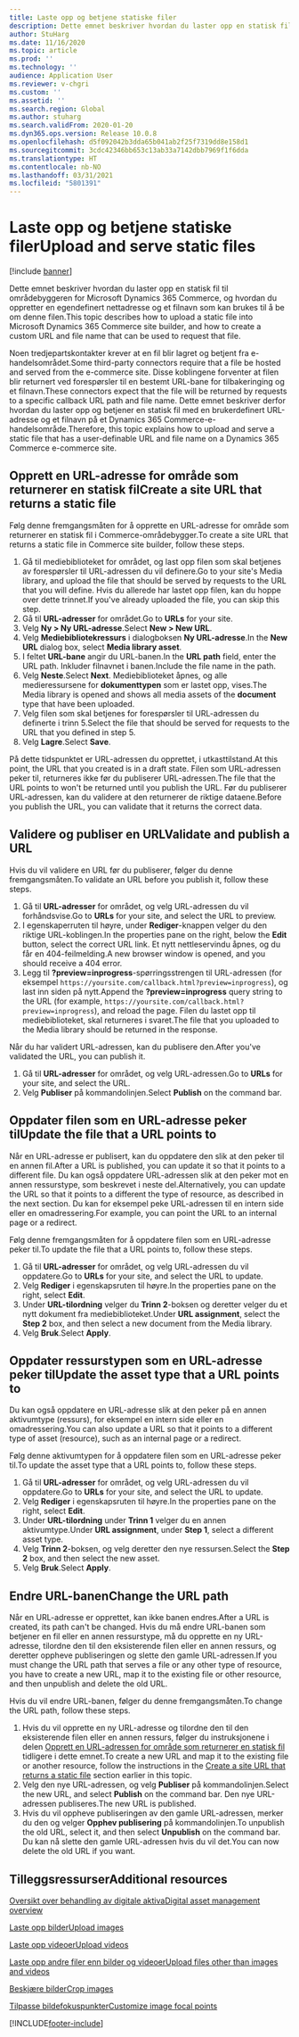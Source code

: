 ```yaml
---
title: Laste opp og betjene statiske filer
description: Dette emnet beskriver hvordan du laster opp en statisk fil til områdebyggeren for Microsoft Dynamics 365 Commerce, og hvordan du oppretter en egendefinert nettadresse og et filnavn som kan brukes til å be om denne filen.
author: StuHarg
ms.date: 11/16/2020
ms.topic: article
ms.prod: ''
ms.technology: ''
audience: Application User
ms.reviewer: v-chgri
ms.custom: ''
ms.assetid: ''
ms.search.region: Global
ms.author: stuharg
ms.search.validFrom: 2020-01-20
ms.dyn365.ops.version: Release 10.0.8
ms.openlocfilehash: d5f092042b3dda65b041ab2f25f7319dd8e158d1
ms.sourcegitcommit: 3cdc42346bb653c13ab33a7142dbb7969f1f6dda
ms.translationtype: HT
ms.contentlocale: nb-NO
ms.lasthandoff: 03/31/2021
ms.locfileid: "5801391"
---
```

# <a name="upload-and-serve-static-files"></a><span data-ttu-id="d45e6-103">Laste opp og betjene statiske filer</span><span class="sxs-lookup"><span data-stu-id="d45e6-103">Upload and serve static files</span></span>

[!include [banner](includes/banner.md)]

<span data-ttu-id="d45e6-104">Dette emnet beskriver hvordan du laster opp en statisk fil til områdebyggeren for Microsoft Dynamics 365 Commerce, og hvordan du oppretter en egendefinert nettadresse og et filnavn som kan brukes til å be om denne filen.</span><span class="sxs-lookup"><span data-stu-id="d45e6-104">This topic describes how to upload a static file into Microsoft Dynamics 365 Commerce site builder, and how to create a custom URL and file name that can be used to request that file.</span></span>

<span data-ttu-id="d45e6-105">Noen tredjepartskontakter krever at en fil blir lagret og betjent fra e-handelsområdet.</span><span class="sxs-lookup"><span data-stu-id="d45e6-105">Some third-party connectors require that a file be hosted and served from the e-commerce site.</span></span> <span data-ttu-id="d45e6-106">Disse koblingene forventer at filen blir returnert ved forespørsler til en bestemt URL-bane for tilbakeringing og et filnavn.</span><span class="sxs-lookup"><span data-stu-id="d45e6-106">These connectors expect that the file will be returned by requests to a specific callback URL path and file name.</span></span> <span data-ttu-id="d45e6-107">Dette emnet beskriver derfor hvordan du laster opp og betjener en statisk fil med en brukerdefinert URL-adresse og et filnavn på et Dynamics 365 Commerce-e-handelsområde.</span><span class="sxs-lookup"><span data-stu-id="d45e6-107">Therefore, this topic explains how to upload and serve a static file that has a user-definable URL and file name on a Dynamics 365 Commerce e-commerce site.</span></span>

## <a name="create-a-site-url-that-returns-a-static-file"></a><span data-ttu-id="d45e6-108">Opprett en URL-adresse for område som returnerer en statisk fil</span><span class="sxs-lookup"><span data-stu-id="d45e6-108">Create a site URL that returns a static file</span></span>

<span data-ttu-id="d45e6-109">Følg denne fremgangsmåten for å opprette en URL-adresse for område som returnerer en statisk fil i Commerce-områdebygger.</span><span class="sxs-lookup"><span data-stu-id="d45e6-109">To create a site URL that returns a static file in Commerce site builder, follow these steps.</span></span>

1. <span data-ttu-id="d45e6-110">Gå til mediebiblioteket for området, og last opp filen som skal betjenes av forespørsler til URL-adressen du vil definere.</span><span class="sxs-lookup"><span data-stu-id="d45e6-110">Go to your site's Media library, and upload the file that should be served by requests to the URL that you will define.</span></span> <span data-ttu-id="d45e6-111">Hvis du allerede har lastet opp filen, kan du hoppe over dette trinnet.</span><span class="sxs-lookup"><span data-stu-id="d45e6-111">If you've already uploaded the file, you can skip this step.</span></span>
1. <span data-ttu-id="d45e6-112">Gå til **URL-adresser** for området.</span><span class="sxs-lookup"><span data-stu-id="d45e6-112">Go to **URLs** for your site.</span></span>
1. <span data-ttu-id="d45e6-113">Velg **Ny \> Ny URL-adresse**.</span><span class="sxs-lookup"><span data-stu-id="d45e6-113">Select **New \> New URL**.</span></span>
1. <span data-ttu-id="d45e6-114">Velg **Mediebibliotekressurs** i dialogboksen **Ny URL-adresse**.</span><span class="sxs-lookup"><span data-stu-id="d45e6-114">In the **New URL** dialog box, select **Media library asset**.</span></span>
1. <span data-ttu-id="d45e6-115">I feltet **URL-bane** angir du URL-banen.</span><span class="sxs-lookup"><span data-stu-id="d45e6-115">In the **URL path** field, enter the URL path.</span></span> <span data-ttu-id="d45e6-116">Inkluder filnavnet i banen.</span><span class="sxs-lookup"><span data-stu-id="d45e6-116">Include the file name in the path.</span></span>
1. <span data-ttu-id="d45e6-117">Velg **Neste**.</span><span class="sxs-lookup"><span data-stu-id="d45e6-117">Select **Next**.</span></span> <span data-ttu-id="d45e6-118">Mediebiblioteket åpnes, og alle medieressursene for **dokumenttypen** som er lastet opp, vises.</span><span class="sxs-lookup"><span data-stu-id="d45e6-118">The Media library is opened and shows all media assets of the **document** type that have been uploaded.</span></span>
1. <span data-ttu-id="d45e6-119">Velg filen som skal betjenes for forespørsler til URL-adressen du definerte i trinn 5.</span><span class="sxs-lookup"><span data-stu-id="d45e6-119">Select the file that should be served for requests to the URL that you defined in step 5.</span></span>
1. <span data-ttu-id="d45e6-120">Velg **Lagre**.</span><span class="sxs-lookup"><span data-stu-id="d45e6-120">Select **Save**.</span></span>

<span data-ttu-id="d45e6-121">På dette tidspunktet er URL-adressen du opprettet, i utkasttilstand.</span><span class="sxs-lookup"><span data-stu-id="d45e6-121">At this point, the URL that you created is in a draft state.</span></span> <span data-ttu-id="d45e6-122">Filen som URL-adressen peker til, returneres ikke før du publiserer URL-adressen.</span><span class="sxs-lookup"><span data-stu-id="d45e6-122">The file that the URL points to won't be returned until you publish the URL.</span></span> <span data-ttu-id="d45e6-123">Før du publiserer URL-adressen, kan du validere at den returnerer de riktige dataene.</span><span class="sxs-lookup"><span data-stu-id="d45e6-123">Before you publish the URL, you can validate that it returns the correct data.</span></span>

## <a name="validate-and-publish-a-url"></a><span data-ttu-id="d45e6-124">Validere og publiser en URL</span><span class="sxs-lookup"><span data-stu-id="d45e6-124">Validate and publish a URL</span></span>

<span data-ttu-id="d45e6-125">Hvis du vil validere en URL før du publiserer, følger du denne fremgangsmåten.</span><span class="sxs-lookup"><span data-stu-id="d45e6-125">To validate an URL before you publish it, follow these steps.</span></span>

1. <span data-ttu-id="d45e6-126">Gå til **URL-adresser** for området, og velg URL-adressen du vil forhåndsvise.</span><span class="sxs-lookup"><span data-stu-id="d45e6-126">Go to **URLs** for your site, and select the URL to preview.</span></span>
2. <span data-ttu-id="d45e6-127">I egenskaperruten til høyre, under **Rediger**-knappen velger du den riktige URL-koblingen.</span><span class="sxs-lookup"><span data-stu-id="d45e6-127">In the properties pane on the right, below the **Edit** button, select the correct URL link.</span></span> <span data-ttu-id="d45e6-128">Et nytt nettleservindu åpnes, og du får en 404-feilmelding.</span><span class="sxs-lookup"><span data-stu-id="d45e6-128">A new browser window is opened, and you should receive a 404 error.</span></span>
3. <span data-ttu-id="d45e6-129">Legg til **?preview=inprogress**-spørringsstrengen til URL-adressen (for eksempel `https://yoursite.com/callback.html?preview=inprogress`), og last inn siden på nytt.</span><span class="sxs-lookup"><span data-stu-id="d45e6-129">Append the **?preview=inprogress** query string to the URL (for example, `https://yoursite.com/callback.html?preview=inprogress`), and reload the page.</span></span> <span data-ttu-id="d45e6-130">Filen du lastet opp til mediebiblioteket, skal returneres i svaret.</span><span class="sxs-lookup"><span data-stu-id="d45e6-130">The file that you uploaded to the Media library should be returned in the response.</span></span>

<span data-ttu-id="d45e6-131">Når du har validert URL-adressen, kan du publisere den.</span><span class="sxs-lookup"><span data-stu-id="d45e6-131">After you've validated the URL, you can publish it.</span></span>

1. <span data-ttu-id="d45e6-132">Gå til **URL-adresser** for området, og velg URL-adressen.</span><span class="sxs-lookup"><span data-stu-id="d45e6-132">Go to **URLs** for your site, and select the URL.</span></span>
2. <span data-ttu-id="d45e6-133">Velg **Publiser** på kommandolinjen.</span><span class="sxs-lookup"><span data-stu-id="d45e6-133">Select **Publish** on the command bar.</span></span>

## <a name="update-the-file-that-a-url-points-to"></a><span data-ttu-id="d45e6-134">Oppdater filen som en URL-adresse peker til</span><span class="sxs-lookup"><span data-stu-id="d45e6-134">Update the file that a URL points to</span></span>

<span data-ttu-id="d45e6-135">Når en URL-adresse er publisert, kan du oppdatere den slik at den peker til en annen fil.</span><span class="sxs-lookup"><span data-stu-id="d45e6-135">After a URL is published, you can update it so that it points to a different file.</span></span> <span data-ttu-id="d45e6-136">Du kan også oppdatere URL-adressen slik at den peker mot en annen ressurstype, som beskrevet i neste del.</span><span class="sxs-lookup"><span data-stu-id="d45e6-136">Alternatively, you can update the URL so that it points to a different the type of resource, as described in the next section.</span></span> <span data-ttu-id="d45e6-137">Du kan for eksempel peke URL-adressen til en intern side eller en omadressering.</span><span class="sxs-lookup"><span data-stu-id="d45e6-137">For example, you can point the URL to an internal page or a redirect.</span></span>

<span data-ttu-id="d45e6-138">Følg denne fremgangsmåten for å oppdatere filen som en URL-adresse peker til.</span><span class="sxs-lookup"><span data-stu-id="d45e6-138">To update the file that a URL points to, follow these steps.</span></span>

1. <span data-ttu-id="d45e6-139">Gå til **URL-adresser** for området, og velg URL-adressen du vil oppdatere.</span><span class="sxs-lookup"><span data-stu-id="d45e6-139">Go to **URLs** for your site, and select the URL to update.</span></span>
1. <span data-ttu-id="d45e6-140">Velg **Rediger** i egenskapsruten til høyre.</span><span class="sxs-lookup"><span data-stu-id="d45e6-140">In the properties pane on the right, select **Edit**.</span></span>
1. <span data-ttu-id="d45e6-141">Under **URL-tilordning** velger du **Trinn 2**-boksen og deretter velger du et nytt dokument fra mediebiblioteket.</span><span class="sxs-lookup"><span data-stu-id="d45e6-141">Under **URL assignment**, select the **Step 2** box, and then select a new document from the Media library.</span></span>
1. <span data-ttu-id="d45e6-142">Velg **Bruk**.</span><span class="sxs-lookup"><span data-stu-id="d45e6-142">Select **Apply**.</span></span>

## <a name="update-the-asset-type-that-a-url-points-to"></a><span data-ttu-id="d45e6-143">Oppdater ressurstypen som en URL-adresse peker til</span><span class="sxs-lookup"><span data-stu-id="d45e6-143">Update the asset type that a URL points to</span></span>

<span data-ttu-id="d45e6-144">Du kan også oppdatere en URL-adresse slik at den peker på en annen aktivumtype (ressurs), for eksempel en intern side eller en omadressering.</span><span class="sxs-lookup"><span data-stu-id="d45e6-144">You can also update a URL so that it points to a different type of asset (resource), such as an internal page or a redirect.</span></span>

<span data-ttu-id="d45e6-145">Følg denne aktivumtypen for å oppdatere filen som en URL-adresse peker til.</span><span class="sxs-lookup"><span data-stu-id="d45e6-145">To update the asset type that a URL points to, follow these steps.</span></span>

1. <span data-ttu-id="d45e6-146">Gå til **URL-adresser** for området, og velg URL-adressen du vil oppdatere.</span><span class="sxs-lookup"><span data-stu-id="d45e6-146">Go to **URLs** for your site, and select the URL to update.</span></span>
1. <span data-ttu-id="d45e6-147">Velg **Rediger** i egenskapsruten til høyre.</span><span class="sxs-lookup"><span data-stu-id="d45e6-147">In the properties pane on the right, select **Edit**.</span></span>
1. <span data-ttu-id="d45e6-148">Under **URL-tilordning** under **Trinn 1** velger du en annen aktivumtype.</span><span class="sxs-lookup"><span data-stu-id="d45e6-148">Under **URL assignment**, under **Step 1**, select a different asset type.</span></span>
1. <span data-ttu-id="d45e6-149">Velg **Trinn 2**-boksen, og velg deretter den nye ressursen.</span><span class="sxs-lookup"><span data-stu-id="d45e6-149">Select the **Step 2** box, and then select the new asset.</span></span>
1. <span data-ttu-id="d45e6-150">Velg **Bruk**.</span><span class="sxs-lookup"><span data-stu-id="d45e6-150">Select **Apply**.</span></span>

## <a name="change-the-url-path"></a><span data-ttu-id="d45e6-151">Endre URL-banen</span><span class="sxs-lookup"><span data-stu-id="d45e6-151">Change the URL path</span></span>

<span data-ttu-id="d45e6-152">Når en URL-adresse er opprettet, kan ikke banen endres.</span><span class="sxs-lookup"><span data-stu-id="d45e6-152">After a URL is created, its path can't be changed.</span></span> <span data-ttu-id="d45e6-153">Hvis du må endre URL-banen som betjener en fil eller en annen ressurstype, må du opprette en ny URL-adresse, tilordne den til den eksisterende filen eller en annen ressurs, og deretter oppheve publiseringen og slette den gamle URL-adressen.</span><span class="sxs-lookup"><span data-stu-id="d45e6-153">If you must change the URL path that serves a file or any other type of resource, you have to create a new URL, map it to the existing file or other resource, and then unpublish and delete the old URL.</span></span>

<span data-ttu-id="d45e6-154">Hvis du vil endre URL-banen, følger du denne fremgangsmåten.</span><span class="sxs-lookup"><span data-stu-id="d45e6-154">To change the URL path, follow these steps.</span></span>

1. <span data-ttu-id="d45e6-155">Hvis du vil opprette en ny URL-adresse og tilordne den til den eksisterende filen eller en annen ressurs, følger du instruksjonene i delen [Opprett en URL-adressen for område som returnerer en statisk fil](#create-a-site-url-that-returns-a-static-file) tidligere i dette emnet.</span><span class="sxs-lookup"><span data-stu-id="d45e6-155">To create a new URL and map it to the existing file or another resource, follow the instructions in the [Create a site URL that returns a static file](#create-a-site-url-that-returns-a-static-file) section earlier in this topic.</span></span>
1. <span data-ttu-id="d45e6-156">Velg den nye URL-adressen, og velg **Publiser** på kommandolinjen.</span><span class="sxs-lookup"><span data-stu-id="d45e6-156">Select the new URL, and select **Publish** on the command bar.</span></span> <span data-ttu-id="d45e6-157">Den nye URL-adressen publiseres.</span><span class="sxs-lookup"><span data-stu-id="d45e6-157">The new URL is published.</span></span>
1. <span data-ttu-id="d45e6-158">Hvis du vil oppheve publiseringen av den gamle URL-adressen, merker du den og velger **Opphev publisering** på kommandolinjen.</span><span class="sxs-lookup"><span data-stu-id="d45e6-158">To unpublish the old URL, select it, and then select **Unpublish** on the command bar.</span></span> <span data-ttu-id="d45e6-159">Du kan nå slette den gamle URL-adressen hvis du vil det.</span><span class="sxs-lookup"><span data-stu-id="d45e6-159">You can now delete the old URL if you want.</span></span>

## <a name="additional-resources"></a><span data-ttu-id="d45e6-160">Tilleggsressurser</span><span class="sxs-lookup"><span data-stu-id="d45e6-160">Additional resources</span></span>

[<span data-ttu-id="d45e6-161">Oversikt over behandling av digitale aktiva</span><span class="sxs-lookup"><span data-stu-id="d45e6-161">Digital asset management overview</span></span>](dam-overview.md)

[<span data-ttu-id="d45e6-162">Laste opp bilder</span><span class="sxs-lookup"><span data-stu-id="d45e6-162">Upload images</span></span>](dam-upload-images.md)

[<span data-ttu-id="d45e6-163">Laste opp videoer</span><span class="sxs-lookup"><span data-stu-id="d45e6-163">Upload videos</span></span>](dam-upload-video.md)

[<span data-ttu-id="d45e6-164">Laste opp andre filer enn bilder og videoer</span><span class="sxs-lookup"><span data-stu-id="d45e6-164">Upload files other than images and videos</span></span>](dam-upload-files.md)

[<span data-ttu-id="d45e6-165">Beskjære bilder</span><span class="sxs-lookup"><span data-stu-id="d45e6-165">Crop images</span></span>](dam-crop-images.md)

[<span data-ttu-id="d45e6-166">Tilpasse bildefokuspunkter</span><span class="sxs-lookup"><span data-stu-id="d45e6-166">Customize image focal points</span></span>](dam-custom-focal-point.md)


[!INCLUDE[footer-include](../includes/footer-banner.md)]
